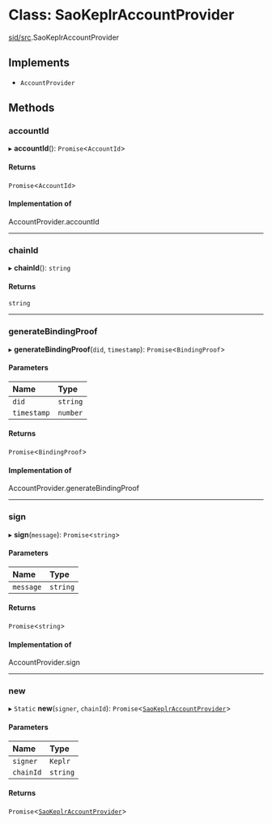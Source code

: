 # Class: SaoKeplrAccountProvider

[sid/src](../modules/sid_src.md).SaoKeplrAccountProvider

## Implements

- `AccountProvider`

## Methods

### accountId

▸ **accountId**(): `Promise`<`AccountId`\>

#### Returns

`Promise`<`AccountId`\>

#### Implementation of

AccountProvider.accountId

___

### chainId

▸ **chainId**(): `string`

#### Returns

`string`

___

### generateBindingProof

▸ **generateBindingProof**(`did`, `timestamp`): `Promise`<`BindingProof`\>

#### Parameters

| Name | Type |
| :------ | :------ |
| `did` | `string` |
| `timestamp` | `number` |

#### Returns

`Promise`<`BindingProof`\>

#### Implementation of

AccountProvider.generateBindingProof

___

### sign

▸ **sign**(`message`): `Promise`<`string`\>

#### Parameters

| Name | Type |
| :------ | :------ |
| `message` | `string` |

#### Returns

`Promise`<`string`\>

#### Implementation of

AccountProvider.sign

___

### new

▸ `Static` **new**(`signer`, `chainId`): `Promise`<[`SaoKeplrAccountProvider`](sid_src.SaoKeplrAccountProvider.md)\>

#### Parameters

| Name | Type |
| :------ | :------ |
| `signer` | `Keplr` |
| `chainId` | `string` |

#### Returns

`Promise`<[`SaoKeplrAccountProvider`](sid_src.SaoKeplrAccountProvider.md)\>
